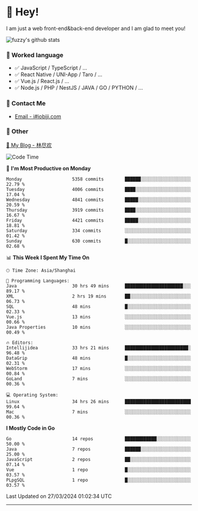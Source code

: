 # 👋 Hey!

I am just a web front-end&back-end developer and I am glad to meet you!

![fuzzy's github stats](https://github-readme-stats.vercel.app/api?username=JaydenForYou&&show_icons=true&&title_color=1abc9c&&icon_color=1abc9c)


### 📝 Worked language

- ✅ JavaScript / TypeScript / ...
- ✅ React Native / UNI-App / Taro / ...
- ✅ Vue.js / React.js / ...
- ✅ Node.js / PHP / NestJS / JAVA / GO / PYTHON / ...

### 📮 Contact Me

- [Email - i#iobiji.com](mailto:i@iobiji.com)


### 🤪 Other

[📌 My Blog - 林尽欢](https://iobiji.com)

<!--START_SECTION:waka-->
![Code Time](http://img.shields.io/badge/Code%20Time-373%20hrs%2011%20mins-blue)

📅 **I'm Most Productive on Monday** 

```text
Monday                   5358 commits        ██████░░░░░░░░░░░░░░░░░░░   22.79 % 
Tuesday                  4006 commits        ████░░░░░░░░░░░░░░░░░░░░░   17.04 % 
Wednesday                4841 commits        █████░░░░░░░░░░░░░░░░░░░░   20.59 % 
Thursday                 3919 commits        ████░░░░░░░░░░░░░░░░░░░░░   16.67 % 
Friday                   4421 commits        █████░░░░░░░░░░░░░░░░░░░░   18.81 % 
Saturday                 334 commits         ░░░░░░░░░░░░░░░░░░░░░░░░░   01.42 % 
Sunday                   630 commits         █░░░░░░░░░░░░░░░░░░░░░░░░   02.68 % 
```


📊 **This Week I Spent My Time On** 

```text
🕑︎ Time Zone: Asia/Shanghai

💬 Programming Languages: 
Java                     30 hrs 49 mins      ██████████████████████░░░   89.17 % 
XML                      2 hrs 19 mins       ██░░░░░░░░░░░░░░░░░░░░░░░   06.73 % 
SQL                      48 mins             █░░░░░░░░░░░░░░░░░░░░░░░░   02.33 % 
Vue.js                   13 mins             ░░░░░░░░░░░░░░░░░░░░░░░░░   00.66 % 
Java Properties          10 mins             ░░░░░░░░░░░░░░░░░░░░░░░░░   00.49 % 

🔥 Editors: 
Intellijidea             33 hrs 21 mins      ████████████████████████░   96.48 % 
DataGrip                 48 mins             █░░░░░░░░░░░░░░░░░░░░░░░░   02.31 % 
WebStorm                 17 mins             ░░░░░░░░░░░░░░░░░░░░░░░░░   00.84 % 
GoLand                   7 mins              ░░░░░░░░░░░░░░░░░░░░░░░░░   00.36 % 

💻 Operating System: 
Linux                    34 hrs 26 mins      █████████████████████████   99.64 % 
Mac                      7 mins              ░░░░░░░░░░░░░░░░░░░░░░░░░   00.36 % 
```

**I Mostly Code in Go** 

```text
Go                       14 repos            ████████████░░░░░░░░░░░░░   50.00 % 
Java                     7 repos             ██████░░░░░░░░░░░░░░░░░░░   25.00 % 
JavaScript               2 repos             ██░░░░░░░░░░░░░░░░░░░░░░░   07.14 % 
Vue                      1 repo              █░░░░░░░░░░░░░░░░░░░░░░░░   03.57 % 
PLpgSQL                  1 repo              █░░░░░░░░░░░░░░░░░░░░░░░░   03.57 % 
```




 Last Updated on 27/03/2024 01:02:34 UTC
<!--END_SECTION:waka-->
---
